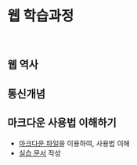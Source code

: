 # 웹 학습과정
<br/>

## 웹 역사
## 통신개념

## 마크다운 사용법 이해하기
- [마크다운 파일](a_asset/markdown.md)을 이용하여, 사용법 이해
- [실습 문서](a_asset/actualtest.md) 작성
